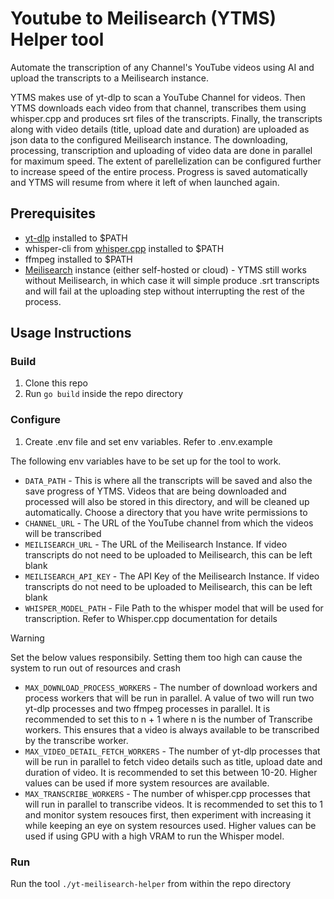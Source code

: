 # Youtube to Meilisearch (YTMS) Helper tool
Automate the transcription of any Channel's YouTube videos using AI and upload the transcripts to a Meilisearch instance.

YTMS makes use of yt-dlp to scan a YouTube Channel for videos. Then YTMS downloads each video from that channel, transcribes them using whisper.cpp and produces srt files of the transcripts. Finally, the transcripts along with video details (title, upload date and duration) are uploaded as json data to the configured Meilisearch instance. The downloading, processing, transcription and uploading of video data are done in parallel for maximum speed. The extent of parellelization can be configured further to increase speed of the entire process. Progress is saved automatically and YTMS will resume from where it left of when launched again.



## Prerequisites
- [yt-dlp](github.com/yt-dlp/yt-dlp) installed to $PATH
- whisper-cli from [whisper.cpp](https://github.com/ggml-org/whisper.cpp) installed to $PATH
- ffmpeg installed to $PATH
- [Meilisearch](https://www.meilisearch.com/) instance (either self-hosted or cloud) - YTMS still works without Meilisearch, in which case it will simple produce .srt transcripts and will fail at the uploading step without interrupting the rest of the process.

## Usage Instructions

### Build
1. Clone this repo
2. Run `go build` inside the repo directory

### Configure
1. Create .env file and set env variables. Refer to .env.example

The following env variables have to be set up for the tool to work.
 - `DATA_PATH` - This is where all the transcripts will be saved and also the save progress of YTMS. Videos that are being downloaded and processed will also be stored in this directory, and will be cleaned up automatically. Choose a directory that you have write permissions to
 - `CHANNEL_URL` - The URL of the YouTube channel from which the videos will be transcribed
 - `MEILISEARCH_URL` - The URL of the Meilisearch Instance. If video transcripts do not need to be uploaded to Meilisearch, this can be left blank
 - `MEILISEARCH_API_KEY` - The API Key of the Meilisearch Instance. If video transcripts do not need to be uploaded to Meilisearch, this can be left blank
 - `WHISPER_MODEL_PATH` - File Path to the whisper model that will be used for transcription. Refer to Whisper.cpp documentation for details

> [!warning]
> Set the below values responsibily. Setting them too high can cause the system to run out of resources and crash
 - `MAX_DOWNLOAD_PROCESS_WORKERS` - The number of download workers and process workers that will be run in parallel. A value of two will run two yt-dlp processes and two ffmpeg processes in parallel. It is recommended to set this to n + 1 where n is the number of Transcribe workers. This ensures that a video is always available to be transcribed by the transcribe worker.
 - `MAX_VIDEO_DETAIL_FETCH_WORKERS` - The number of yt-dlp processes that will be run in parallel to fetch video details such as title, upload date and duration of video. It is recommended to set this between 10-20. Higher values can be used if more system resources are available.
 - `MAX_TRANSCRIBE_WORKERS` - The number of whisper.cpp processes that will run in parallel to transcribe videos. It is recommended to set this to 1 and monitor system resouces first, then experiment with increasing it while keeping an eye on system resources used. Higher values can be used if using GPU with a high VRAM to run the Whisper model.

### Run

Run the tool `./yt-meilisearch-helper` from within the repo directory
